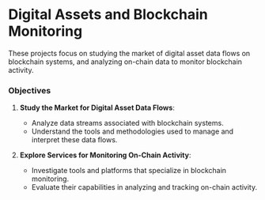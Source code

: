 # Digital Assets and Blockchain Monitoring

These projects focus on studying the market of digital asset data flows on blockchain systems, and analyzing on-chain data to monitor blockchain activity.

### Objectives

1. **Study the Market for Digital Asset Data Flows**:
   - Analyze data streams associated with blockchain systems.
   - Understand the tools and methodologies used to manage and interpret these data flows.

2. **Explore Services for Monitoring On-Chain Activity**:
   - Investigate tools and platforms that specialize in blockchain monitoring.
   - Evaluate their capabilities in analyzing and tracking on-chain activity.


